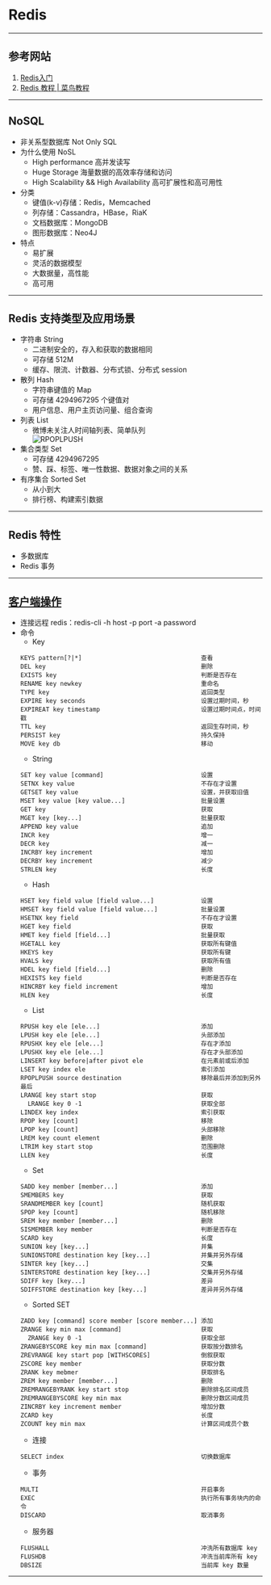 # Redis

---
## 参考网站
1. [Redis入门](https://www.imooc.com/learn/839)
2. [Redis 教程 | 菜鸟教程](https://www.runoob.com/redis/redis-tutorial.html)
---
## NoSQL
- 非关系型数据库 Not Only SQL
- 为什么使用 NoSL
    - High performance 高并发读写
    - Huge Storage 海量数据的高效率存储和访问
    - High Scalability && High Availability 高可扩展性和高可用性
- 分类
    - 键值(k-v)存储：Redis，Memcached
    - 列存储：Cassandra，HBase，RiaK
    - 文档数据库：MongoDB
    - 图形数据库：Neo4J
- 特点
    - 易扩展
    - 灵活的数据模型
    - 大数据量，高性能
    - 高可用
---
## Redis 支持类型及应用场景
- 字符串 String
    - 二进制安全的，存入和获取的数据相同
    - 可存储 512M
    - 缓存、限流、计数器、分布式锁、分布式 session
- 散列 Hash
    - 字符串键值的 Map
    - 可存储 4294967295 个键值对
    - 用户信息、用户主页访问量、组合查询
- 列表 List
    - 微博未关注人时间轴列表、简单队列  
    ![RPOPLPUSH](https://img3.mukewang.com/608c3a3e0001e0eb13660768-500-284.jpg)
- 集合类型 Set
    - 可存储 4294967295
    - 赞、踩、标签、唯一性数据、数据对象之间的关系
- 有序集合 Sorted Set
    - 从小到大
    - 排行榜、构建索引数据
---
## Redis 特性
- 多数据库
- Redis 事务
---
## [客户端操作](https://www.cnblogs.com/javastack/p/9854489.html)
- 连接远程 redis：redis-cli -h host -p port -a password
- 命令
  - Key
  ```
  KEYS pattern[?|*]                                 查看
  DEL key                                           删除
  EXISTS key                                        判断是否存在
  RENAME key newkey                                 重命名
  TYPE key                                          返回类型
  EXPIRE key seconds                                设置过期时间，秒
  EXPIREAT key timestamp                            设置过期时间点，时间戳
  TTL key                                           返回生存时间，秒
  PERSIST key                                       持久保持
  MOVE key db                                       移动
  ```
  - String
  ```
  SET key value [command]                           设置
  SETNX key value                                   不存在才设置
  GETSET key value                                  设置，并获取旧值
  MSET key value [key value...]                     批量设置
  GET key                                           获取
  MGET key [key...]                                 批量获取
  APPEND key value                                  追加
  INCR key                                          增一
  DECR key                                          减一
  INCRBY key increment                              增加
  DECRBY key increment                              减少
  STRLEN key                                        长度
  ```
  - Hash
  ```
  HSET key field value [field value...]             设置
  HMSET key field value [field value...]            批量设置
  HSETNX key field                                  不存在才设置
  HGET key field                                    获取
  HMET key field [field...]                         批量获取
  HGETALL key                                       获取所有键值
  HKEYS key                                         获取所有键
  HVALS key                                         获取所有值
  HDEL key field [field...]                         删除
  HEXISTS key field                                 判断是否存在
  HINCRBY key field increment                       增加
  HLEN key                                          长度
  ```
  - List
  ```
  RPUSH key ele [ele...]                            添加
  LPUSH key ele [ele...]                            头部添加
  RPUSHX key ele [ele...]                           存在才添加
  LPUSHX key ele [ele...]                           存在才头部添加
  LINSERT key before|after pivot ele                在元素前或后添加
  LSET key index ele                                索引添加
  RPOPLPUSH source destination                      移除最后并添加到另外最后
  LRANGE key start stop                             获取
    LRANGE key 0 -1                                 获取全部
  LINDEX key index                                  索引获取
  RPOP key [count]                                  移除
  LPOP key [count]                                  头部移除
  LREM key count element                            删除
  LTRIM key start stop                              范围删除
  LLEN key                                          长度
  ```
  - Set
  ```
  SADD key member [member...]                       添加
  SMEMBERS key                                      获取
  SRANDMEMBER key [count]                           随机获取
  SPOP key [count]                                  随机移除
  SREM key member [member...]                       删除
  SISMEMBER key member                              判断是否存在
  SCARD key                                         长度
  SUNION key [key...]                               并集
  SUNIONSTORE destination key [key...]              并集并另外存储
  SINTER key [key...]                               交集
  SINTERSTORE destination key [key...]              交集并另外存储
  SDIFF key [key...]                                差异
  SDIFFSTORE destination key [key...]               差异并另外存储
  ```
  - Sorted SET
  ```
  ZADD key [command] score member [score member...] 添加
  ZRANGE key min max [command]                      获取
    ZRANGE key 0 -1                                 获取全部
  ZRANGEBYSCORE key min max [command]               获取按分数排名
  ZREVRANGE key start pop [WITHSCORES]              倒叙获取
  ZSCORE key member                                 获取分数
  ZRANK key mebmer                                  获取排名
  ZREM key member [member...]                       删除
  ZREMRANGEBYRANK key start stop                    删除排名区间成员
  ZREMRANGEBYSCORE key min max                      删除分数区间成员
  ZINCRBY key increment member                      增加分数
  ZCARD key                                         长度
  ZCOUNT key min max                                计算区间成员个数
  ```
  - 连接
  ```
  SELECT index                                      切换数据库
  ```
  - 事务
  ```
  MULTI                                             开启事务                                             
  EXEC                                              执行所有事务块内的命令
  DISCARD                                           取消事务
  ```
  - 服务器
  ```
  FLUSHALL                                          冲洗所有数据库 key
  FLUSHDB                                           冲洗当前库所有 key
  DBSIZE                                            当前库 key 数量
  ```
---
  